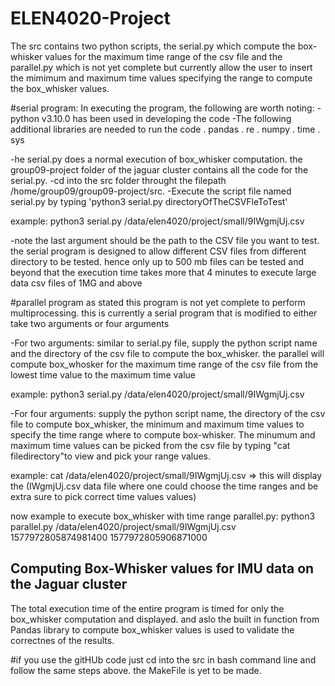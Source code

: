 # ELEN4020-Project

The src contains two python scripts, the serial.py which compute the box-whisker values for the maximum time range of the csv file and the parallel.py which is not 
yet complete but currently allow the user to insert the mimimum and maximum time values specifying the range to compute the box_whisker values.

#serial program:
In executing the program, the following are worth noting:
-python v3.10.0 has been used in developing the code
-The following additional libraries are needed to run the code
 . pandas
 . re
 . numpy
 . time
 . sys

-he serial.py does a normal execution of box_whisker computation. the group09-project folder of the jaguar cluster contains all the code for the serial.py.
-cd into the src folder throught the filepath /home/group09/group09-project/src.
-Execute the script file named serial.py by typing 'python3 serial.py directoryOfTheCSVFleToTest'

 example: python3 serial.py /data/elen4020/project/small/9IWgmjUj.csv

-note the last argument should be the path to the CSV file you want to test. the serial program is designed to allow different CSV files from different directory
to be tested. hence only up to 500 mb files can be tested and beyond that the execution time takes more that 4 minutes to execute large data csv files of 1MG and above
 
#parallel program
as stated this program is not yet complete to perform multiprocessing. this is currently a serial program that is modified to either take two arguments or four arguments

-For two arguments: similar to serial.py file, supply the python script name and the directory of the csv file to compute the box_whisker. the parallel will compute box_whosker 
for the maximum time range of the csv file from the lowest time value to the maximum time value

 example: python3 serial.py /data/elen4020/project/small/9IWgmjUj.csv

-For four arguments: supply the python script name, the directory of the csv file to compute box_whisker, the minimum and maximum time values to specify the time range where to
compute box-whisker. The minumum and maximum time values can be picked from the csv file by typing "cat filedirectory"to view and pick your range values. 

example: cat /data/elen4020/project/small/9IWgmjUj.csv       => this will display the (IWgmjUj.csv data file where one could choose the time ranges and be extra sure to pick correct time values values)

now example to execute box_whisker with time range parallel.py: python3 parallel.py /data/elen4020/project/small/9IWgmjUj.csv 1577972805874981400 1577972805906871000

## Computing Box-Whisker values for IMU data on the Jaguar cluster
The total execution time of the entire program is timed for only the box_whisker computation and displayed. and aslo the built in function from Pandas library to compute box_whisker values is used to validate the 
correctnes of the results.

#if you use the gitHUb code just cd into the src in bash command line and follow the same steps above. the MakeFile is yet to be made. 

